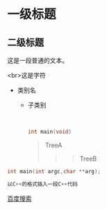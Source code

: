 # 一级标题

## 二级标题

这是一段普通的文本。<br>

\<br>这是字符<br>

* 类别名

  * 子类别

    <br>

    ```c
    int main(void)
    ```

    > TreeA
    >
    > > > TreeB<br>

```c
int main(int argc,char **arg);
```

```cpp
以C++的格式插入一段C++代码
```

[百度搜索](http://www.baidu.com "点击进入")

